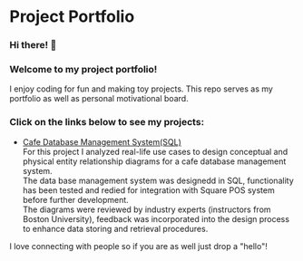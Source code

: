 # Project Portfolio
### Hi there! 👋
### Welcome to my project portfolio!
I enjoy coding for fun and making toy projects. This repo serves as my portfolio as well as personal motivational board. 

### Click on the links below to see my projects:
* [Cafe Database Management System(SQL)](https://github.com/Yim-Koi/Database-_-Management-System)<br>
   For this project I analyzed real-life use cases to design conceptual and physical entity relationship diagrams for a cafe database management system.<br>
   The data base management system was designedd in SQL, functionality has been tested and redied for integration with Square POS system before further development.<br>
   The diagrams were reviewed by industry experts (instructors from Boston University), feedback was incorporated into the design process to enhance data storing and retrieval procedures.


  
I love connecting with people so if you are as well just drop a "hello"!
